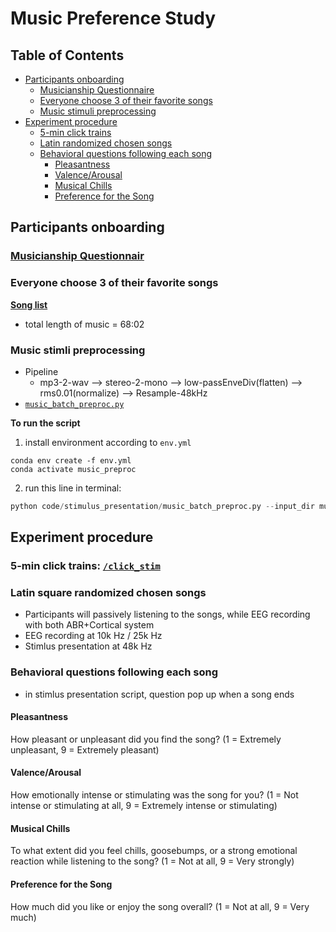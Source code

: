 # Music Preference Study

## Table of Contents
- [Participants onboarding](#participants-onboarding)
  - [Musicianship Questionnaire](#musicianship-questionnaire)
  - [Everyone choose 3 of their favorite songs](#everyone-choose-3-of-their-favorite-songs)
  - [Music stimuli preprocessing](#music-stimuli-preprocessing)
- [Experiment procedure](#experiment-procedure)
  - [5-min click trains](#5-min-click-trains)
  - [Latin randomized chosen songs](#latin-randomized-chosen-songs)
  - [Behavioral questions following each song](#behavioral-questions-following-each-song)
    - [Pleasantness](#pleasantness)
    - [Valence/Arousal](#valencearousal)
    - [Musical Chills](#musical-chills)
    - [Preference for the Song](#preference-for-the-song)

## Participants onboarding

### [Musicianship Questionnair]()

### Everyone choose 3 of their favorite songs
**[Song list](https://docs.google.com/spreadsheets/d/1YDDWKmQ6O3HpwoQeA3kcLaOXuhWvbGlxDFgny0Mv1zk/edit?gid=0#gid=0)**

- total length of music = 68:02

### Music stimli preprocessing
- Pipeline
    - mp3-2-wav -->
    stereo-2-mono -->
    low-passEnveDiv(flatten) --> rms0.01(normalize) 
    --> Resample-48kHz
- [`music_batch_preproc.py`](https://github.com/sasnl/music_preference/blob/main/code/stimulus_presentation/music_batch_preproc.py)

**To run the script**
1. install environment according to `env.yml`
```
conda env create -f env.yml
conda activate music_preproc
```
2. run this line in terminal:
```python
python code/stimulus_presentation/music_batch_preproc.py --input_dir music_stim/original --output_dir music_stim/preprocesed --no-trim
```

## Experiment procedure
### 5-min click trains: [`/click_stim`]()
### Latin square randomized chosen songs
- Participants will passively listening to the songs, while EEG recording with both ABR+Cortical system
- EEG recording at 10k Hz / 25k Hz
- Stimlus presentation at 48k Hz
### Behavioral questions following each song
- in stimlus presentation script, question pop up when a song ends
#### Pleasantness
 How pleasant or unpleasant did you find the song?
 (1 = Extremely unpleasant, 9 = Extremely pleasant)
#### Valence/Arousal
 How emotionally intense or stimulating was the song for you?
 (1 = Not intense or stimulating at all, 9 = Extremely intense or stimulating)
#### Musical Chills
 To what extent did you feel chills, goosebumps, or a strong emotional reaction while listening to the song?
 (1 = Not at all, 9 = Very strongly)
#### Preference for the Song
 How much did you like or enjoy the song overall?
 (1 = Not at all, 9 = Very much)
